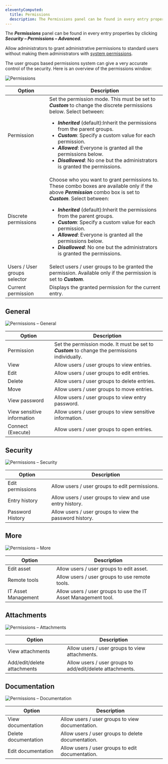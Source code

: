 ```yaml
---
eleventyComputed:
  title: Permissions
  description: The Permissions panel can be found in every entry properties in the Security – Permissions section.
---
```

The ***Permissions*** panel can be found in every entry properties by clicking ***Security – Permissions – Advanced***.

Allow administrators to grant administrative permissions to standard users without making them administrators with [system permissions](/server/web-interface/administration/configuration/system-permissions/).

The user groups based permissions system can give a very accurate control of the security. Here is an overview of the permissions window:

![Permissions](https://cdnweb.devolutions.net/docs/DVLS6053_2024_1.png)

| Option                       | Description                                                                                                       |
|------------------------------|-------------------------------------------------------------------------------------------------------------------|
| Permission                   | Set the permission mode. This must be set to ***Custom*** to change the discrete permissions below. Select between:<br><ul><li>***Inherited*** (default):Inherit the permissions from the parent groups.</li><li>***Custom***: Specify a custom value for each permission.</li><li>***Allowed***: Everyone is granted all the permissions below.</li><li>***Disallowed***: No one but the administrators is granted the permissions.</li></ul> |
| Discrete permissions         | Choose who you want to grant permissions to. These combo boxes are available only if the above ***Permission*** combo box is set to ***Custom***. Select between:<br><ul><li>***Inherited*** (default):Inherit the permissions from the parent groups.</li><li>***Custom***: Specify a custom value for each permission.</li><li>***Allowed***: Everyone is granted all the permissions below.</li><li>***Disallowed***: No one but the administrators is granted the permissions.</li></ul> |
| Users / User groups selector | Select users / user groups to be granted the permission. Available only if the permission is set to ***Custom***. |
| Current permission           | Displays the granted permission for the current entry.                                                            |

## General

![Permissions – General](https://cdnweb.devolutions.net/docs/DVLS6058_2024_1.png)

| Option            | Description                                                                                       |
|-------------------|---------------------------------------------------------------------------------------------------|
| Permission        | Set the permission mode. It must be set to ***Custom*** to change the permissions individually.   |
| View              | Allow users / user groups to view entries.                                                                                            |
| Edit              | Allow users / user groups to edit entries.                                                        |
| Delete            | Allow users / user groups to delete entries.
| Move            | Allow users / user groups to move entries.                                                        |
| View password     | Allow users / user groups to view entry password. 
| View sensitive information     | Allow users / user groups to view sensitive information.                                                 |
| Connect (Execute) | Allow users / user groups to open entries.                                                        |

## Security

![Permissions – Security](https://cdnweb.devolutions.net/docs/DVLS6054_2024_1.png)

| Option           | Description                                              |
|------------------|----------------------------------------------------------|
| Edit permissions | Allow users / user groups to edit permissions.           |
| Entry history    | Allow users / user groups to view and use entry history. |
| Password History | Allow users / user groups to view the password history.  |

## More

![Permissions – More](https://cdnweb.devolutions.net/docs/DVLS6057_2024_1.png)

| Option       | Description                                                 |
|--------------|-------------------------------------------------------------|
| Edit asset | Allow users / user groups to edit asset.                       |
| Remote tools | Allow users / user groups to use remote tools.              |
| IT Asset Management    | Allow users / user groups to use the IT Asset Management tool. |

## Attachments

![Permissions – Attachments](https://cdnweb.devolutions.net/docs/DVLS6055_2024_1.png)

| Option                      | Description                                               |
|-----------------------------|-----------------------------------------------------------|
| View attachments            | Allow users / user groups to view attachments.            |
| Add/edit/delete attachments | Allow users / user groups to add/edit/delete attachments. |

## Documentation

![Permissions – Documentation](https://cdnweb.devolutions.net/docs/DVLS6056_2024_1.png)

| Option             | Description                                      |
|--------------------|--------------------------------------------------|
| View documentation | Allow users / user groups to view documentation. |
| Delete documentation | Allow users / user groups to delete documentation. |
| Edit documentation | Allow users / user groups to edit documentation. |
